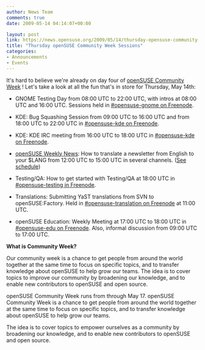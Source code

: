 ```yaml
---
author: News Team
comments: true
date: 2009-05-14 04:14:07+00:00

layout: post
link: https://news.opensuse.org/2009/05/14/thursday-opensuse-community-week-sessions/
title: "Thursday openSUSE Community Week Sessions"
categories:
- Announcements
- Events
---
```

It's hard to believe we're already on day four of [openSUSE Community Week](http://en.opensuse.org/Community_Week#Schedule) ! Let's take a look at all the fun that's in store for Thursday, May 14th:



	
  * GNOME Testing Day from 08:00 UTC to 22:00 UTC, with intros at 08:00 UTC and 16:00 UTC. Sessions held in [#opensuse-gnome on Freenode](irc://irc.freenode.net/opensuse-gnome).

	
  * KDE: Bug Squashing Session from 09:00 UTC to 16:00 UTC and from 18:00 UTC to 22:00 UTC in [#opensuse-kde on Freenode](irc://irc.freenode.net/opensuse-kde).

	
  * KDE: KDE IRC meeting from 16:00 UTC to 18:00 UTC in [#opensuse-kde on Freenode](irc://irc.freenode.net/opensuse-kde).

	
  * [openSUSE Weekly News](http://en.opensuse.org/OpenSUSE_Weekly_News/Community_Week#Translation_Day): How to translate a newsletter from English to your $LANG from 12:00 UTC to 15:00 UTC in several channels. ([See schedule](http://en.opensuse.org/OpenSUSE_Weekly_News/Community_Week#Translation_Day))

	
  * Testing/QA: How to get started with Testing/QA at 18:00 UTC in [#opensuse-testing in Freenode](irc://irc.freenode.net/opensuse-testing).

	
  * Translations: Submitting YaST translations from SVN to openSUSE:Factory. Held in [#opensuse-translation on Freenode](irc://irc.freenode.net/opensuse-translation) at 11:00 UTC.

	
  * openSUSE Education: Weekly Meeting at 17:00 UTC to 18:00 UTC in [#opensuse-edu on Freenode](irc://irc.freenode.net/opensuse-edu). Also, informal discussion from 09:00 UTC to 17:00 UTC.


**What is Community Week?**

Our community week is a chance to get people from around the world together at the same time to focus on specific topics, and to transfer knowledge about openSUSE to help grow our teams. The idea is to cover topics to improve our community by broadening our knowledge, and to enable new contributors to openSUSE and open source.

openSUSE Community Week runs from through May 17. openSUSE Community Week is a chance to get people from around the world together at the same time to focus on specific topics, and to transfer knowledge about openSUSE to help grow our teams.

The idea is to cover topics to empower ourselves as a community by broadening our knowledge, and to enable new contributors to openSUSE and open source.		
